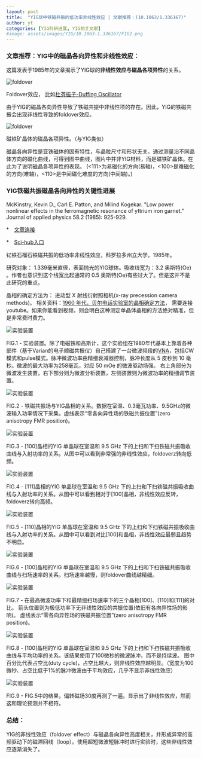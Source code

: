 ```yaml
---
layout: post
title:  "YIG球中铁磁共振的低功率非线性效应 | 文献推荐：(10.1063/1.336167)"
author: yt
categories: [YIG科研进展, YIG相关文献]
#image: assets/images/YIG/10.1063-1.336167/FIG2.png
---
```


### 文章推荐：YIG中的磁晶各向异性和非线性效应：

这篇发表于1985年的文章揭示了YIG球的**非线性效应与磁晶各项异性**的关系。

![foldover](https://upload.wikimedia.org/wikipedia/commons/a/ae/Nonlinear_oscillator_-_foldover_effect.png)

Foldover效应， 比如[杜芬振子-Duffing Oscillator](https://en.wikipedia.org/wiki/Duffing_equation)

由于YIG的磁晶各向异性导致了铁磁共振中非线性项的存在。因此，YIG的铁磁共振会出现非线性导致的foldover效应。

![foldover](https://cse.umn.edu/sites/cse.umn.edu/files/Image18.gif)

磁铁矿晶体的磁晶各项异性。（与YIG类似）

磁晶各向异性是亚铁磁体的固有特性，与晶粒尺寸和形状无关。通过测量沿不同晶体方向的磁化曲线，可得到图中曲线，图片中并非YIG材料，而是磁铁矿晶体。在此为了说明磁晶各项异性的表现。
(<111>为易磁化的方向(易轴)，<100>是难磁化的方向(难轴)，<110>是中间磁化难度的方向(中间轴)。)

### YIG铁磁共振磁晶各向异性的关键性进展

McKinstry, Kevin D., Carl E. Patton, and Milind Kogekar. "Low power nonlinear effects in the ferromagnetic resonance of yttrium iron garnet." Journal of applied physics 58.2 (1985): 925-929.

*　[文章连接](https://aip.scitation.org/doi/abs/10.1063/1.336167)

*　[Sci-hub入口](https://sci-hub.ru/10.1063/1.336167)

钇铁石榴石铁磁共振的低功率非线性效应，科罗拉多州立大学，1985年。

研究对象： 1.339毫米直径，表面抛光的YIG球体。吸收线宽为：3.2 奥斯特(Oe) 。作者也意识到这个线宽比起通常的 0.5 奥斯特(Oe)有些过大了。但是这并不是此研究的重点。

晶相的确定方法为： 进动型 X 射线衍射照相机(x-ray precession camera methods)。
相关资料：[1960 年代，贝尔电话实验室的晶相确定方法](https://www.youtube.com/watch?v=Ojm_R1t9is4)， 需要连接youtube。如果你能看到视频，则会明白这种测定单晶体晶相的方法绝对精准，但是非常费时费力。

![实验装置](assets/images/YIG/10.1063-1.336167/FIG1.png)

FIG.1 - 实验装置。除了电磁铁和高斯计，这个实验组在1980年代基本上靠着各种部件（基于Varian的电子顺磁共振仪）自己搭建了一台微波频段的[VNA](https://en.wikipedia.org/wiki/Network_analyzer_(electrical))，包括CW模式和pulse模式。脉冲微波功率由精细衰减器控制，脉冲长度从 5 皮秒到 10 毫秒。微波的最大功率为258毫瓦，对应 50 mOe 的微波驱动场强。
右上角部分为微波发生装置，右下部分则为微波分析装置，左侧装置则为微波功率的精细调节装置。

![实验装置](../assets/images/YIG/10.1063-1.336167/FIG2.png)

FIG.2 - 铁磁共振场与YIG晶相的关系。数据在室温、0.3毫瓦功率、9.5GHz的微波输入功率情况下采集。虚线表示“零各向异性场的铁磁共振位置”(zero anisotropy FMR position)。

![实验装置](../assets/images/YIG/10.1063-1.336167/FIG3.png)

FIG.3 - [100]晶相的YIG 单晶球在室温和 9.5 GHz 下的上扫和下扫铁磁共振吸收曲线与入射功率的关系。从图中可以看到非常强的非线性效应，foldoverz转向低频。

![实验装置](../assets/images/YIG/10.1063-1.336167/FIG4.png)

FIG.4 - [111]晶相的YIG 单晶球在室温和 9.5 GHz 下的上扫和下扫铁磁共振吸收曲线与入射功率的关系。从图中可以看到相对于[100]晶相，非线性效应反转，foldoverz转向高频。

![实验装置](../assets/images/YIG/10.1063-1.336167/FIG5.png)

FIG.5 - [110]晶相的YIG 单晶球在室温和 9.5 GHz 下的上扫和下扫铁磁共振吸收曲线与入射功率的关系。从图中可以看到对比[100]和晶相，非线性效应最弱且趋势不明显。

![实验装置](../assets/images/YIG/10.1063-1.336167/FIG6.png)

FIG.6 - [100]晶相的YIG 单晶球在室温和 9.5 GHz 下的上扫和下扫铁磁共振吸收曲线与扫场速率的关系。扫场速率越慢，则foldover曲线越精细。

![实验装置](../assets/images/YIG/10.1063-1.336167/FIG7.png)

FIG.7 - 在最高微波功率下和最精细扫场速率下的三个晶相[100]、[110]和[111]的对比。
箭头位置则为极低功率下无非线性效应的共振位置(依旧有各向异性场的影响)。
虚线表示“零各向异性场的铁磁共振位置”(zero anisotropy FMR position)。

![实验装置](../assets/images/YIG/10.1063-1.336167/FIG8.png)

FIG.8 - [100]晶相的YIG 单晶球在室温和 9.5 GHz 下的上扫和下扫铁磁共振吸收曲线与平均功率的关系。该结果使用了100微秒的微波脉冲，而不是持续波。
图中百分比代表占空比(duty cycle)，占空比越大，则非线性效应越明显。（宽度为100微秒、占空比低于1%的脉冲微波由于平均效应，几乎不显示非线性效应）

![实验装置](../assets/images/YIG/10.1063-1.336167/FIG9.png)

FIG.9 - FIG.5中的结果，偏转磁场30度再测了一遍。显示出了非线性效应，然而这和理论预测并不相符。

### 总结：

 YIG的非线性效应（foldover effect）与磁晶各向异性高度相关，并形成异常的高频驱动下的磁滞回线（loop）。使用超短微波短脉冲时进行实验时，这些非线性效应逐渐消失了。
